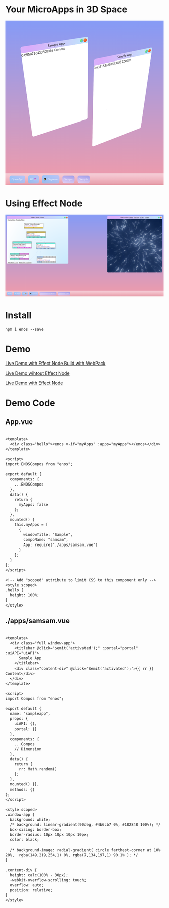 # Your MicroApps in 3D Space

![EffectNode OS][demo-1]

[demo-1]: https://raw.githubusercontent.com/EffectNode/EffectNode-Lib/master/public/demo/enos.png

# Using Effect Node

![EffectNode OS][demo-2]

[demo-2]: https://raw.githubusercontent.com/EffectNode/EffectNode-Lib/master/public/demo/enos-full.png

# Install

```
npm i enos --save
```

# Demo
[Live Demo with Effect Node Build with WebPack](https://enos.netlify.com)

[Live Demo wihtout Effect Node](https://codesandbox.io/s/r7oy8r2nmn)

[Live Demo with Effect Node](https://codesandbox.io/s/vj67lqm9m3)

# Demo Code
## App.vue

```vue

<template>
  <div class="hello"><enos v-if="myApps" :apps="myApps"></enos></div>
</template>

<script>
import ENOSCompos from "enos";

export default {
  components: {
    ...ENOSCompos
  },
  data() {
    return {
      myApps: false
    };
  },
  mounted() {
    this.myApps = [
      {
        windowTitle: "Sample",
        compoName: "samsam",
        App: require("./apps/samsam.vue")
      }
    ];
  }
};
</script>

<!-- Add "scoped" attribute to limit CSS to this component only -->
<style scoped>
.hello {
  height: 100%;
}
</style>
```

## ./apps/samsam.vue
```vue

<template>
  <div class="full window-app">
    <titlebar @click="$emit('activated');" :portal="portal" :uiAPI="uiAPI">
      Sample App
    </titlebar>
    <div class="content-div" @click="$emit('activated');">{{ rr }} Content</div>
  </div>
</template>

<script>
import Compos from "enos";

export default {
  name: "sampleapp",
  props: {
    uiAPI: {},
    portal: {}
  },
  components: {
    ...Compos
    // Dimension
  },
  data() {
    return {
      rr: Math.random()
    };
  },
  mounted() {},
  methods: {}
};
</script>

<style scoped>
.window-app {
  background: white;
  /* background: linear-gradient(90deg, #4b6cb7 0%, #182848 100%); */
  box-sizing: border-box;
  border-radius: 10px 10px 10px 10px;
  color: black;

  /* background-image: radial-gradient( circle farthest-corner at 10% 20%,  rgba(149,219,254,1) 0%, rgba(7,134,197,1) 90.1% ); */
}

.content-div {
  height: calc(100% - 30px);
  -webkit-overflow-scrolling: touch;
  overflow: auto;
  position: relative;
}
</style>

```